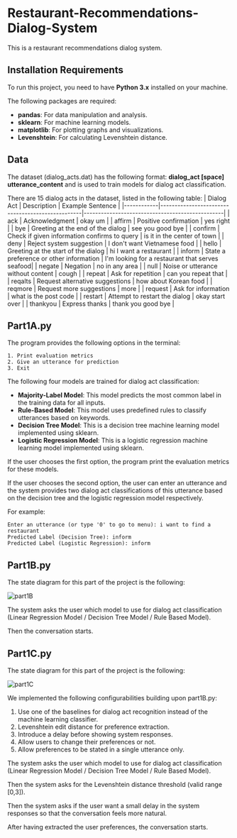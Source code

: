 # Restaurant-Recommendations-Dialog-System
This is a restaurant recommendations dialog system.

## Installation Requirements

To run this project, you need to have **Python 3.x** installed on your machine.

The following packages are required:
- **pandas**: For data manipulation and analysis.
- **sklearn**: For machine learning models.
- **matplotlib**: For plotting graphs and visualizations.
- **Levenshtein**: For calculating Levenshtein distance.

## Data

The dataset (dialog_acts.dat) has the following format: **dialog_act [space] utterance_content** and is used to train models for dialog act classification.

There are 15 dialog acts in the dataset, listed in the following table:
| Dialog Act | Description                                      | Example Sentence                                |
|------------|--------------------------------------------------|-------------------------------------------------|
| ack        | Acknowledgment                                   | okay um                                         |
| affirm     | Positive confirmation                            | yes right                                       |
| bye        | Greeting at the end of the dialog                | see you good bye                                |
| confirm    | Check if given information confirms to query     | is it in the center of town                     |
| deny       | Reject system suggestion                         | I don't want Vietnamese food                    |
| hello      | Greeting at the start of the dialog              | hi I want a restaurant                          |
| inform     | State a preference or other information          | I'm looking for a restaurant that serves seafood|
| negate     | Negation                                         | no in any area                                  |
| null       | Noise or utterance without content               | cough                                           |
| repeat     | Ask for repetition                               | can you repeat that                             |
| reqalts    | Request alternative suggestions                  | how about Korean food                           |
| reqmore    | Request more suggestions                         | more                                            |
| request    | Ask for information                              | what is the post code                           |
| restart    | Attempt to restart the dialog                    | okay start over                                 |
| thankyou   | Express thanks                                   | thank you good bye                              |

## Part1A.py
The program provides the following options in the terminal:
```
1. Print evaluation metrics
2. Give an utterance for prediction
3. Exit
```

The following four models are trained for dialog act classification:
- **Majority-Label Model**: This model predicts the most common label in the training data for all inputs.
- **Rule-Based Model**: This model uses predefined rules to classify utterances based on keywords.
- **Decision Tree Model**: This is a decision tree machine learning model implemented using sklearn.
- **Logistic Regression Model**: This is a logistic regression machine learning model implemented using sklearn.

If the user chooses the first option, the program print the evaluation metrics for these models.

If the user chooses the second option, the user can enter an utterance and the system provides two dialog act classifications of this utterance based on the decision tree and the logistic regression model respectively.

For example:
```
Enter an utterance (or type '0' to go to menu): i want to find a restaurant
Predicted Label (Decision Tree): inform
Predicted Label (Logistic Regression): inform
```

## Part1B.py
The state diagram for this part of the project is the following:

![part1B](https://github.com/user-attachments/assets/19366b43-edde-41a2-b66f-1ddcee64dc6d)

The system asks the user which model to use for dialog act classification (Linear Regression Model / Decision Tree Model / Rule Based Model).

Then the conversation starts.

## Part1C.py
The state diagram for this part of the project is the following:

![part1C](https://github.com/user-attachments/assets/7627695e-a3f9-48b8-9a52-0097bf8c6d6f)

We implemented the following configurabilities building upon part1B.py:
1. Use one of the baselines for dialog act recognition instead of the machine learning classifier.
2. Levenshtein edit distance for preference extraction.
3. Introduce a delay before showing system responses.
4. Allow users to change their preferences or not.
5. Allow preferences to be stated in a single utterance only.

The system asks the user which model to use for dialog act classification (Linear Regression Model / Decision Tree Model / Rule Based Model).

Then the system asks for the Levenshtein distance threshold (valid range [0,3]).

Then the system asks if the user want a small delay in the system responses so that the conversation feels more natural.

After having extracted the user preferences, the conversation starts.


